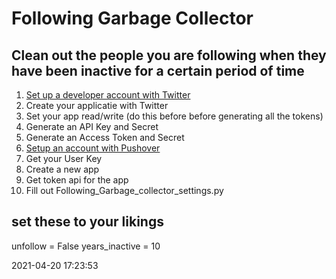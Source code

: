 # Following Garbage Collector

## Clean out the people you are following when they have been inactive for a certain period of time

1. [Set up a developer account with Twitter](https://developer.twitter.com/en/portal/projects-and-apps)
2. Create your applicatie with Twitter
3. Set your app read/write (do this before before generating all the tokens)
4. Generate an API Key and Secret
5. Generate an Access Token and Secret
6. [Setup an account with Pushover](https://pushover.net)
7. Get your User Key
8. Create a new app
9. Get token api for the app
10. Fill out Following_Garbage_collector_settings.py

## set these to your likings

unfollow = False
years_inactive = 10

2021-04-20 17:23:53
